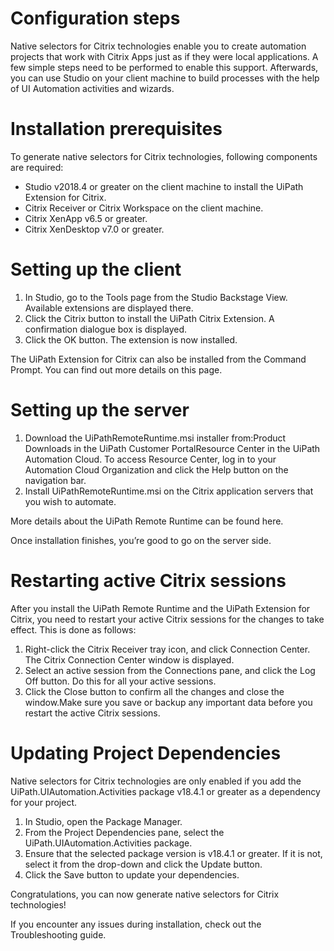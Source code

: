 ﻿# Configuration steps

Native selectors for Citrix technologies enable you to create automation projects that work with Citrix Apps just as if they were local applications. A few simple steps need to be performed to enable this support. Afterwards, you can use Studio on your client machine to build processes with the help of UI Automation activities and wizards.

# Installation prerequisites

To generate native selectors for Citrix technologies, following components are required:

* Studio v2018.4 or greater on the client machine to install the UiPath Extension for Citrix.
* Citrix Receiver or Citrix Workspace on the client machine.
* Citrix XenApp v6.5 or greater.
* Citrix XenDesktop v7.0 or greater.

# Setting up the client

1. In Studio, go to the Tools page from the Studio Backstage View. Available extensions are displayed there.
2. Click the Citrix button to install the UiPath Citrix Extension. A confirmation dialogue box is displayed.
3. Click the OK button. The extension is now installed.

The UiPath Extension for Citrix can also be installed from the Command Prompt. You can find out more details on this page.

# Setting up the server

1. Download the UiPathRemoteRuntime.msi installer from:Product Downloads in the UiPath Customer PortalResource Center in the UiPath Automation Cloud. To access Resource Center, log in to your Automation Cloud Organization and click the Help button on the navigation bar.
2. Install UiPathRemoteRuntime.msi on the Citrix application servers that you wish to automate.

More details about the UiPath Remote Runtime can be found here.

Once installation finishes, you’re good to go on the server side.

# Restarting active Citrix sessions

After you install the UiPath Remote Runtime and the UiPath Extension for Citrix, you need to restart your active Citrix sessions for the changes to take effect. This is done as follows:

1. Right-click the Citrix Receiver tray icon, and click Connection Center. The Citrix Connection Center window is displayed.
2. Select an active session from the Connections pane, and click the Log Off button. Do this for all your active sessions.
3. Click the Close button to confirm all the changes and close the window.Make sure you save or backup any important data before you restart the active Citrix sessions.

# Updating Project Dependencies

Native selectors for Citrix technologies are only enabled if you add the UiPath.UIAutomation.Activities package v18.4.1 or greater as a dependency for your project.

1. In Studio, open the Package Manager.
2. From the Project Dependencies pane, select the UiPath.UIAutomation.Activities package.
3. Ensure that the selected package version is v18.4.1 or greater. If it is not, select it from the drop-down and click the Update button.
4. Click the Save button to update your dependencies.

Congratulations, you can now generate native selectors for Citrix technologies!

If you encounter any issues during installation, check out the Troubleshooting guide.
